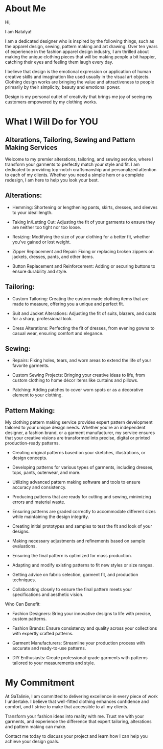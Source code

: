 # About Me

Hi,

I am Natalya!

I am a dedicated designer who is inspired by the following things, such as the apparel design, sewing, pattern making and art drawing. Over ten years of experience in the fashion apparel design industry, I am thrilled about making the unique clothing pieces that will be making people a bit happier, catching their eyes and feeling them laugh every day.

I believe that design is the emotional expression or application of human creative skills and imagination like used usually in the visual art objects. Clothing design works are bringing the value and attractiveness to people primarily by their simplicity, beauty and emotional power.

Design is my personal outlet of creativity that brings me joy of seeing my customers empowered by my clothing works.

<picture src="https://scontent-yyz1-1.xx.fbcdn.net/v/t39.30808-6/312205500_187522900506757_9063081216873764767_n.jpg?_nc_cat=106&ccb=1-7&_nc_sid=127cfc&_nc_ohc=kKtLjunLzJ8Q7kNvgEpIfWo&_nc_ht=scontent-yyz1-1.xx&oh=00_AYAIn_HGI6ZZwsfMt_B_2GTI2kz_PutHJSz-vj2BL7UyOw&oe=66A77454" alt="GaTalinie"></picture>

<picture src="Services1.jpg"></picture>

# What I Will Do for YOU

## Alterations, Tailoring, Sewing and Pattern Making Services

Welcome to my premier alterations, tailoring, and sewing service, where I transform your garments to perfectly match your style and fit. I am dedicated to providing top-notch craftsmanship and personalized attention to each of my clients. Whether you need a simple hem or a complete redesign, I am here to help you look your best.

## Alterations:

- Hemming: Shortening or lengthening pants, skirts, dresses, and sleeves to your ideal length.

- Taking In/Letting Out: Adjusting the fit of your garments to ensure they are neither too tight nor too loose.

- Resizing: Modifying the size of your clothing for a better fit, whether you've gained or lost weight.

- Zipper Replacement and Repair: Fixing or replacing broken zippers on jackets, dresses, pants, and other items.

- Button Replacement and Reinforcement: Adding or securing buttons to ensure durability and style.

## Tailoring:

- Custom Tailoring: Creating the custom made clothing items that are made to measure, offering you a unique and perfect fit.

- Suit and Jacket Alterations: Adjusting the fit of suits, blazers, and coats for a sharp, professional look.

- Dress Alterations: Perfecting the fit of dresses, from evening gowns to casual wear, ensuring comfort and elegance.

## Sewing:

- Repairs: Fixing holes, tears, and worn areas to extend the life of your favorite garments.

- Custom Sewing Projects: Bringing your creative ideas to life, from custom clothing to home décor items like curtains and pillows.

- Patching: Adding patches to cover worn spots or as a decorative element to your clothing.

## Pattern Making:

My clothing pattern making service provides expert pattern development tailored to your unique design needs.
Whether you're an independent designer, a fashion brand, or a garment manufacturer, my service ensures that your creative visions are transformed into precise, digital or printed production-ready patterns.

- Creating original patterns based on your sketches, illustrations, or design concepts.

- Developing patterns for various types of garments, including dresses, tops, pants, outerwear, and more.

- Utilizing advanced pattern making software and tools to ensure accuracy and consistency.

- Producing patterns that are ready for cutting and sewing, minimizing errors and material waste.

- Ensuring patterns are graded correctly to accommodate different sizes while maintaining the design integrity.

- Creating initial prototypes and samples to test the fit and look of your designs.

- Making necessary adjustments and refinements based on sample evaluations.

- Ensuring the final pattern is optimized for mass production.

- Adapting and modify existing patterns to fit new styles or size ranges.

- Getting advice on fabric selection, garment fit, and production techniques.

- Collaborating closely to ensure the final pattern meets your specifications and aesthetic vision.

Who Can Benefit:

- Fashion Designers: Bring your innovative designs to life with precise, custom patterns.

- Fashion Brands: Ensure consistency and quality across your collections with expertly crafted patterns.

- Garment Manufacturers: Streamline your production process with accurate and ready-to-use patterns.

- DIY Enthusiasts: Create professional-grade garments with patterns tailored to your measurements and style.

# My Commitment

At GaTalinie, I am committed to delivering excellence in every piece of work I undertake. I believe that well-fitted clothing enhances confidence and comfort, and I strive to make that accessible to all my clients.

Transform your fashion ideas into reality with me. Trust me with your garments, and experience the difference that expert tailoring, alterations and pattern making can make.

Contact me today to discuss your project and learn how I can help you achieve your design goals.


<youtube embedid="NThc1eSNzlk"></youtube>
